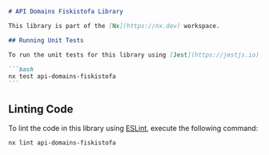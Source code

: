 ````markdown
# API Domains Fiskistofa Library

This library is part of the [Nx](https://nx.dev) workspace.

## Running Unit Tests

To run the unit tests for this library using [Jest](https://jestjs.io), execute the following command:

```bash
nx test api-domains-fiskistofa
```
````

## Linting Code

To lint the code in this library using [ESLint](https://eslint.org/), execute the following command:

```bash
nx lint api-domains-fiskistofa
```

```

```
